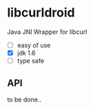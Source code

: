 libcurldroid
=============

Java JNI Wrapper for libcurl

* [ ] easy of use
* [x] jdk 1.6
* [ ] type safe

API
----

to be done..
